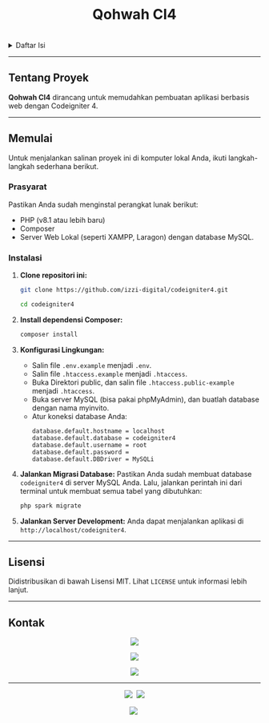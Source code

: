 <div align="center">
  <br />
  <h1 align="center">Qohwah CI4</h1>
</div>
<br>

<details>
  <summary>Daftar Isi</summary>
  <ol>
    <li><a href="#tentang-proyek">Tentang Proyek</a></li>
    <li><a href="#memulai">Memulai</a></li>
    <li><a href="#lisensi">Lisensi</a></li>
    <li><a href="#kontak">Kontak</a></li>
  </ol>
</details>

---

## Tentang Proyek

**Qohwah CI4** dirancang untuk memudahkan pembuatan aplikasi berbasis web dengan Codeigniter 4.

---

## Memulai

Untuk menjalankan salinan proyek ini di komputer lokal Anda, ikuti langkah-langkah sederhana berikut.

### Prasyarat

Pastikan Anda sudah menginstal perangkat lunak berikut:

- PHP (v8.1 atau lebih baru)
- Composer
- Server Web Lokal (seperti XAMPP, Laragon) dengan database MySQL.

### Instalasi

1.  **Clone repositori ini:**

    ```sh
    git clone https://github.com/izzi-digital/codeigniter4.git
    ```

    ```sh
    cd codeigniter4
    ```

2.  **Install dependensi Composer:**

    ```sh
    composer install
    ```

3.  **Konfigurasi Lingkungan:**

    - Salin file `.env.example` menjadi `.env`.
    - Salin file `.htaccess.example` menjadi `.htaccess`.
    - Buka Direktori public, dan salin file `.htaccess.public-example` menjadi `.htaccess`.
    - Buka server MySQL (bisa pakai phpMyAdmin), dan buatlah database dengan nama myinvito.
    - Atur koneksi database Anda:
      ```env
      database.default.hostname = localhost
      database.default.database = codeigniter4
      database.default.username = root
      database.default.password =
      database.default.DBDriver = MySQLi
      ```

4.  **Jalankan Migrasi Database:**
    Pastikan Anda sudah membuat database `codeigniter4` di server MySQL Anda. Lalu, jalankan perintah ini dari terminal untuk membuat semua tabel yang dibutuhkan:

    ```sh
    php spark migrate
    ```

5.  **Jalankan Server Development:**
    Anda dapat menjalankan aplikasi di `http://localhost/codeigniter4`.

---

## Lisensi

Didistribusikan di bawah Lisensi MIT. Lihat `LICENSE` untuk informasi lebih lanjut.

---

## Kontak

<p align="center">
  <a href="https://github.com/izzi-digital"><img src="https://img.shields.io/badge/GitHub-izzi--digital-0D335D?style=for-the-badge&logo=github&logoColor=white" /></a>
</p>
<p align="center">
  <a href="https://www.youtube.com/@qohwah-id"><img src="https://img.shields.io/badge/YouTube-Qohwah%20ID-0D335D?style=for-the-badge&logo=youtube&logoColor=white" /></a>
</p>
<p align="center">
  <a href="https://www.tiktok.com/@qohwah_id"><img src="https://img.shields.io/badge/TikTok-@qohwah_id-0D335D?style=for-the-badge&logo=tiktok&logoColor=white" /></a>
</p>

---

<p align="center">
  <a href="https://ko-fi.com/izzidigi"><img src="https://img.shields.io/badge/Ko--fi-Support%20Me-0D335D?style=for-the-badge&logo=ko-fi&logoColor=white" /></a> 
  <a href="https://sociabuzz.com/qohwah"><img src="https://img.shields.io/badge/SociaBuzz-Support%20Me-0D335D?style=for-the-badge&logoColor=white" /></a> 
</p>

<p align="center">
  <a href="https://github.com/izzi-digital/myinvito-ci">
  <img src="https://img.shields.io/badge/MyInvito-000000?style=for-the-badge&logo=github&logoColor=white" /></a> 
</p>
